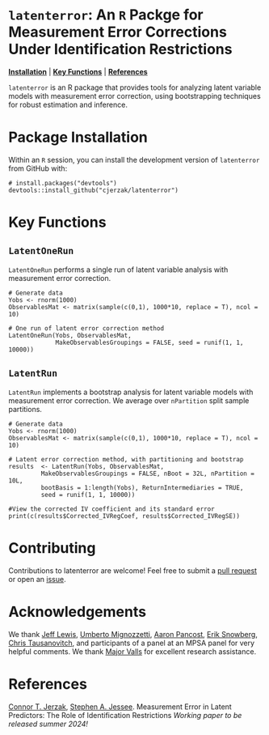 # `latenterror`:  An `R` Packge for Measurement Error Corrections Under Identification Restrictions
[**Installation**](#installation)
| [**Key Functions**](#keyfxns)
| [**References**](#references)

`latenterror` is an R package that provides tools for analyzing latent variable models with measurement error correction, using bootstrapping techniques for robust estimation and inference.

# Package Installation<a id="installation"></a>
Within an `R` session, you can install the development version of `latenterror` from GitHub with:
```
# install.packages("devtools") 
devtools::install_github("cjerzak/latenterror")
```

# Key Functions<a id="keyfxns"></a>
## `LatentOneRun`
`LatentOneRun` performs a single run of latent variable analysis with measurement error correction.
```
# Generate data 
Yobs <- rnorm(1000)
ObservablesMat <- matrix(sample(c(0,1), 1000*10, replace = T), ncol = 10)

# One run of latent error correction method 
LatentOneRun(Yobs, ObservablesMat, 
             MakeObservablesGroupings = FALSE, seed = runif(1, 1, 10000))
```

## `LatentRun`
`LatentRun` implements a bootstrap analysis for latent variable models with measurement error correction. We average over `nPartition` split sample partitions. 
```
# Generate data 
Yobs <- rnorm(1000)
ObservablesMat <- matrix(sample(c(0,1), 1000*10, replace = T), ncol = 10)

# Latent error correction method, with partitioning and bootstrap 
results  <- LatentRun(Yobs, ObservablesMat, 
	     MakeObservablesGroupings = FALSE, nBoot = 32L, nPartition = 10L,
	     bootBasis = 1:length(Yobs), ReturnIntermediaries = TRUE,
	     seed = runif(1, 1, 10000)) 
		 
#View the corrected IV coefficient and its standard error
print(c(results$Corrected_IVRegCoef, results$Corrected_IVRegSE))
```

# Contributing
Contributions to latenterror are welcome! Feel free to submit a [pull request](https://github.com/cjerzak/latenterror-software/pulls) or open an [issue](https://github.com/cjerzak/latenterror/issues).

# Acknowledgements 
We thank [Jeff Lewis](https://polisci.ucla.edu/person/jeffrey-b-lewis/), [Umberto Mignozzetti](https://umbertomig.com/), [Aaron Pancost](https://sites.google.com/site/aaronpancost/), [Erik Snowberg](https://eriksnowberg.com/), [Chris Tausanovitch](https://ctausanovitch.com/), and participants of a panel at an MPSA panel for very helpful comments. We thank [Major Valls](https://www.linkedin.com/in/major-valls-39b6b9229/) for excellent research assistance.

# References<a id="references"></a>
[Connor T. Jerzak](https://github.com/cjerzak), [Stephen A. Jessee](https://github.com/sjessee). Measurement Error in Latent Predictors: The Role of Identification Restrictions *Working paper to be released summer 2024!*
